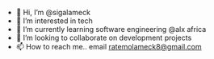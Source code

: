 - 👋 Hi, I’m @sigalameck
- 👀 I’m interested in tech 
- 🌱 I’m currently learning software engineering @alx africa 
- 💞️ I’m looking to collaborate on development projects 
- 📫 How to reach me.. email ratemolameck8@gmail.com 

<!---
sigalameck/sigalameck is a ✨ special ✨ repository because its `README.md` (this file) appears on your GitHub profile.
You can click the Preview link to take a look at your changes.
--->

